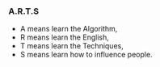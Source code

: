 ### A.R.T.S
- A means learn the Algorithm,
- R means learn the English,
- T means learn the Techniques,
- S means learn how to influence people.
